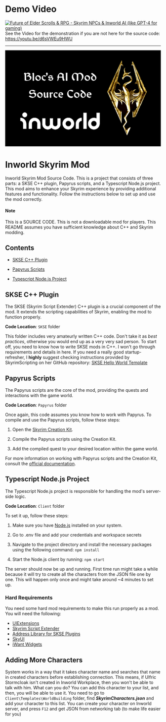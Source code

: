 # Demo Video
[![Future of Elder Scrolls & RPG - Skyrim NPCs & Inworld AI (like GPT-4 for gaming)](https://tw.greywool.com/i/tJ98m.jpg)](https://youtu.be/d6sVWEu9HWU)
See the Video for the demonstration if you are not here for the source code: 
https://youtu.be/d6sVWEu9HWU

---
![Source Code Banner](.repo_resources/logobanner.jpg)

# Inworld Skyrim Mod
Inworld Skyrim Mod Source Code. This is a project that consists of three parts: a SKSE C++ plugin, Papyrus scripts, and a Typescript Node.js project. This mod aims to enhance your Skyrim experience by providing additional features and functionality. Follow the instructions below to set up and use the mod correctly.

#### Note
This is a SOURCE CODE. This is not a downloadable mod for players. This README assumes you have sufficient knowledge about C++ and Skyrim modding.

## Contents
- [SKSE C++ Plugin](#skse-c-plugin)

- [Papyrus Scripts](#papyrus-scripts)

- [Typescript Node.js Project](#typescript-nodejs-project)

  
## SKSE C++ Plugin
The SKSE (Skyrim Script Extender) C++ plugin is a crucial component of the mod. It extends the scripting capabilities of Skyrim, enabling the mod to function properly.

**Code Location**: `SKSE` folder

This folder includes very amateurly written C++ code. Don't take it as _best practices_, otherwise you would end up as a very very sad person.
To start off, you need to know how to write SKSE mods in C++. I won't go through requirements and details in here. If you need a really good startup-refresher, I **highly** suggest checking instructions provided by SkyrimScripting on her GitHub repository:
[SKSE Hello World Template](https://github.com/SkyrimScripting/SKSE_Template_HelloWorld)

## Papyrus Scripts
The Papyrus scripts are the core of the mod, providing the quests and interactions with the game world.

**Code Location**: `Papyrus` folder

Once again, this code assumes you know how to work with Papyrus. To compile and use the Papyrus scripts, follow these steps:
1. Open the [Skyrim Creation Kit](https://www.creationkit.com/index.php?title=Main_Page).

2. Compile the Papyrus scripts using the Creation Kit.

3. Add the compiled quest to your desired location within the game world.

For more information on working with Papyrus scripts and the Creation Kit, consult the [official documentation](https://www.creationkit.com/index.php?title=Papyrus).

## Typescript Node.js Project
The Typescript Node.js project is responsible for handling the mod's server-side logic.

**Code Location**: `Client` folder

To set it up, follow these steps:

1. Make sure you have [Node.js](https://nodejs.org/en/) installed on your system.

2. Go to .env file and add your credentials and workspace secrets

3. Navigate to the project directory and install the necessary packages using the following command: `npm install`

4. Start the Node.js client by running: `npm start`

The server should now be up and running. First time run might take a while because it will try to create all the characters from the JSON file one by one. This will happen only once and might take around ~4 minutes to set up. 

### Hard Requirements

You need some hard mod requirements to make this run properly as a mod.
You will need the following:
- [UIExtensions](https://www.nexusmods.com/skyrimspecialedition/mods/17561)
- [Skyrim Script Extender](http://skse.silverlock.org/)
- [Address Library for SKSE Plugins](https://www.nexusmods.com/skyrimspecialedition/mods/32444)
- [SkyUI](https://www.nexusmods.com/skyrimspecialedition/mods/12604)
- [iWant Widgets](https://www.nexusmods.com/skyrimspecialedition/mods/36457)

## Adding More Characters
System works in a way that it takes character name and searches that name in created characters before establishing connection. This means, if Ulfric Stormcloak isn't created in Inworld Workplace, then you won't be able to talk with him. What can you do? You can add this character to your list, and then, you will be able to use it. 
You need to go to `Client\Templates\WorldBuilding` folder, find _**SkyrimCharacters.json**_ and add your character to this list. You can create your character on Inworld server, and press `F12` and get JSON from networking tab (to make life easier for you)
